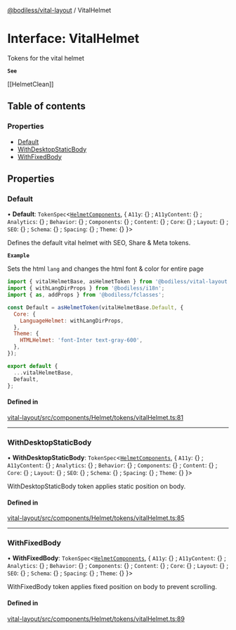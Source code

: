 [@bodiless/vital-layout](../README.md) / VitalHelmet

# Interface: VitalHelmet

Tokens for the vital helmet

**`See`**

[[HelmetClean]]

## Table of contents

### Properties

- [Default](VitalHelmet.md#default)
- [WithDesktopStaticBody](VitalHelmet.md#withdesktopstaticbody)
- [WithFixedBody](VitalHelmet.md#withfixedbody)

## Properties

### Default

• **Default**: `TokenSpec`<[`HelmetComponents`](HelmetComponents.md), { `A11y`: {} ; `A11yContent`: {} ; `Analytics`: {} ; `Behavior`: {} ; `Components`: {} ; `Content`: {} ; `Core`: {} ; `Layout`: {} ; `SEO`: {} ; `Schema`: {} ; `Spacing`: {} ; `Theme`: {}  }\>

Defines the default vital helmet with SEO, Share & Meta tokens.

**`Example`**

Sets the html `lang` and changes the html font & color for entire page
```js
import { vitalHelmetBase, asHelmetToken } from '@bodiless/vital-layout';
import { withLangDirProps } from '@bodiless/i18n';
import { as, addProps } from '@bodiless/fclasses';

const Default = asHelmetToken(vitalHelmetBase.Default, {
  Core: {
    LanguageHelmet: withLangDirProps,
  },
  Theme: {
    HTMLHelmet: 'font-Inter text-gray-600',
  },
});

export default {
  ...vitalHelmetBase,
  Default,
};
```

#### Defined in

[vital-layout/src/components/Helmet/tokens/vitalHelmet.ts:81](https://github.com/dtargons/Bodiless-JS/blob/5e5762af/packages/vital-layout/src/components/Helmet/tokens/vitalHelmet.ts#L81)

___

### WithDesktopStaticBody

• **WithDesktopStaticBody**: `TokenSpec`<[`HelmetComponents`](HelmetComponents.md), { `A11y`: {} ; `A11yContent`: {} ; `Analytics`: {} ; `Behavior`: {} ; `Components`: {} ; `Content`: {} ; `Core`: {} ; `Layout`: {} ; `SEO`: {} ; `Schema`: {} ; `Spacing`: {} ; `Theme`: {}  }\>

WithDesktopStaticBody token applies static position on body.

#### Defined in

[vital-layout/src/components/Helmet/tokens/vitalHelmet.ts:85](https://github.com/dtargons/Bodiless-JS/blob/5e5762af/packages/vital-layout/src/components/Helmet/tokens/vitalHelmet.ts#L85)

___

### WithFixedBody

• **WithFixedBody**: `TokenSpec`<[`HelmetComponents`](HelmetComponents.md), { `A11y`: {} ; `A11yContent`: {} ; `Analytics`: {} ; `Behavior`: {} ; `Components`: {} ; `Content`: {} ; `Core`: {} ; `Layout`: {} ; `SEO`: {} ; `Schema`: {} ; `Spacing`: {} ; `Theme`: {}  }\>

WithFixedBody token applies fixed position on body to prevent scrolling.

#### Defined in

[vital-layout/src/components/Helmet/tokens/vitalHelmet.ts:89](https://github.com/dtargons/Bodiless-JS/blob/5e5762af/packages/vital-layout/src/components/Helmet/tokens/vitalHelmet.ts#L89)
